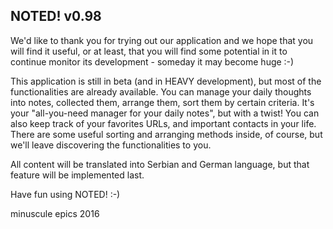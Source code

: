 NOTED! v0.98
-----------

We'd like to thank you for trying out our application and we hope 
that you will find it useful, or at least, that you will find 
some potential in it to continue monitor its development - someday 
it may become huge :-)

This application is still in beta (and in HEAVY development), but most 
of the functionalities are already available. You can manage your daily 
thoughts into notes, collected them, arrange them, sort them by certain 
criteria. It's your "all-you-need manager for your daily notes", but with a 
twist! You can also keep track of your favorites URLs, and important 
contacts in your life. There are some useful sorting and arranging methods
inside, of course, but we'll leave discovering the functionalities to you.

All content will be translated into Serbian and German language, but
that feature will be implemented last.

Have fun using NOTED! :-)

minuscule epics
2016